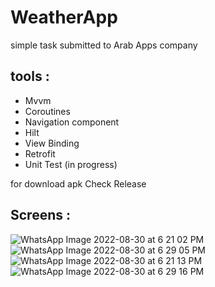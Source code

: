 # WeatherApp
simple task submitted to Arab Apps company

## tools :
* Mvvm
* Coroutines
* Navigation component 
* Hilt
* View Binding
* Retrofit
* Unit Test (in progress)


 for download apk Check Release 

## Screens :
![WhatsApp Image 2022-08-30 at 6 21 02 PM](https://user-images.githubusercontent.com/53372814/187490750-714806a3-3ecc-4d93-b900-e7bd24fa16cc.jpeg)
![WhatsApp Image 2022-08-30 at 6 29 05 PM](https://user-images.githubusercontent.com/53372814/187490744-2b4b6bc4-8809-4886-bdf3-618c17a57670.jpeg)
![WhatsApp Image 2022-08-30 at 6 21 13 PM](https://user-images.githubusercontent.com/53372814/187490754-dbc3de26-15ca-432a-9934-9bcd1def090a.jpeg)
![WhatsApp Image 2022-08-30 at 6 29 16 PM](https://user-images.githubusercontent.com/53372814/187490757-a23ea22e-76b2-43ef-bb2d-2c60229f7e4a.jpeg)


